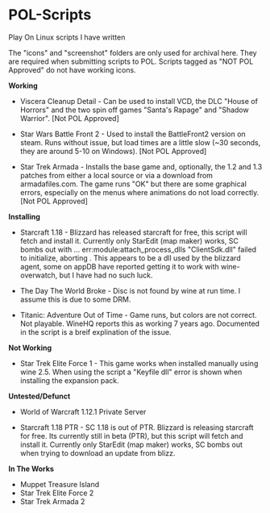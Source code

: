 # POL-Scripts
Play On Linux scripts I have written

The "icons" and "screenshot" folders are only used for archival here. They are required when submitting scripts to POL. Scripts tagged as "NOT POL Approved" do not have working icons.

**Working**

* Viscera Cleanup Detail - Can be used to install VCD, the DLC "House of Horrors" and the two spin off games "Santa's Rapage" and "Shadow Warrior". [Not POL Approved]

* Star Wars Battle Front 2 - Used to install the BattleFront2 version on steam. Runs without issue, but load times are a little slow (~30 seconds, they are around 5-10 on Windows). [Not POL Approved]

* Star Trek Armada - Installs the base game and, optionally, the 1.2 and 1.3 patches from either a local source or via a download from armadafiles.com. The game runs "OK" but there are some graphical errors, especially on the menus where animations do not load correctly. [Not POL Approved]

**Installing**

* Starcraft 1.18 - Blizzard has released starcraft for free, this script will fetch and install it. Currently only StarEdit (map maker) works, SC bombs out with ... err:module:attach_process_dlls "ClientSdk.dll" failed to initialize, aborting . This appears to be a dll used by the blizzard agent, some on appDB have reported getting it to work with wine-overwatch, but I have had no such luck.

* The Day The World Broke - Disc is not found by wine at run time. I assume this is due to some DRM.

* Titanic: Adventure Out of Time - Game runs, but colors are not correct. Not playable. WineHQ reports this as working 7 years ago. Documented in the script is a breif explination of the issue.

**Not Working**

* Star Trek Elite Force 1 - This game works when installed manually using wine 2.5. When using the script a "Keyfile dll" error is shown when installing the expansion pack.

**Untested/Defunct**

* World of Warcraft 1.12.1 Private Server

* Starcraft 1.18 PTR - SC 1.18 is out of PTR. Blizzard is releasing starcraft for free. Its currently still in beta (PTR), but this script will fetch and install it. Currently only StarEdit (map maker) works, SC bombs out when trying to download an update from blizz.

**In The Works**

* Muppet Treasure Island
* Star Trek Elite Force 2
* Star Trek Armada 2
